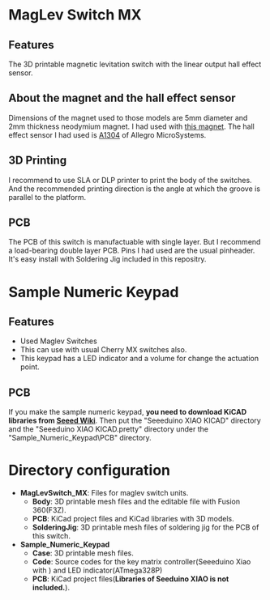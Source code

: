 # MagLev Switch MX
## Features
The 3D printable magnetic levitation switch with the linear output hall effect sensor.
    
## About the magnet and the hall effect sensor
Dimensions of the magnet used to those models are 5mm diameter and 2mm thickness neodymium magnet. I had used with [this magnet](https://www.amazon.co.jp/gp/product/B08MJH42VK/).
The hall effect sensor I had used is [A1304](https://www.allegromicro.com/~/media/Files/Datasheets/A1304-Datasheet.ashx) of Allegro MicroSystems.

## 3D Printing
I recommend to use SLA or DLP printer to print the body of the switches. And the recommended printing direction is the angle at which the groove is parallel to the platform.

## PCB
The PCB of this switch is manufactuable with single layer. But I recommend a load-bearing double layer PCB. 
Pins I had used are the usual pinheader. It's easy install with Soldering Jig included in this repositry.


# Sample Numeric Keypad
## Features
- Used Maglev Switches
- This can use with usual Cherry MX switches also.
- This keypad has a LED indicator and a volume for change the actuation point.

## PCB
If you make the sample numeric keypad, **you need to download KiCAD libraries from [Seeed Wiki](https://wiki.seeedstudio.com/Seeeduino-XIAO/#resourses)**. 
Then put the "Seeeduino XIAO KICAD" directory and the "Seeeduino XIAO KICAD.pretty" directory under the "Sample_Numeric_Keypad\PCB" directory.


# Directory configuration
- **MagLevSwitch_MX**: Files for maglev switch units.
    - **Body**: 3D printable mesh files and the editable file with Fusion 360(F3Z).
    - **PCB**: KiCad project files and KiCad libraries with 3D models.
    - **SolderingJig**: 3D printable mesh files of soldering jig for the PCB of this switch.
- **Sample_Numeric_Keypad**
    - **Case**: 3D printable mesh files.
    - **Code**: Source codes for the key matrix controller(Seeeduino Xiao with ) and LED indicator(ATmega328P)
    - **PCB**: KiCad project files(**Libraries of Seeduino XIAO is not included.**).